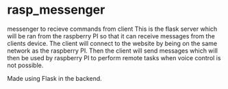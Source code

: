 # rasp_messenger
messenger to recieve commands from client
This is the flask server which will be ran from the raspberry PI so that it can receive messages from the clients device.
The client will connect to the website by being on the same network as the raspberry PI.
Then the client will send messages which will then be used by raspberry PI to perform remote tasks when voice control is not possible.

Made using Flask in the backend.
